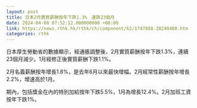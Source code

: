 ```yaml
---
layout: post
title: 日本2月實質薪酬按年下跌1.3%　連跌23個月
date: 2024-04-08 07:52:12.000000000 +08:00
link: https://news.rthk.hk/rthk/ch/component/k2/1747888-20240408.htm
categories: rthk
---
```


日本厚生勞動省的數據顯示，經通脹調整後，2月實質薪酬按年下跌1.3%，連續23個月減少。1月經修正後實質薪酬下跌1.1%。

2月名義薪酬按年增長1.8%，是去年6月以來最快增幅。2月經常性薪酬按年增長2.2%，增速高於1月。

期內，包括獎金在內的特別加給按年下跌5.5%，1月為增長12.4%。2月加班工資按年下跌1%。

